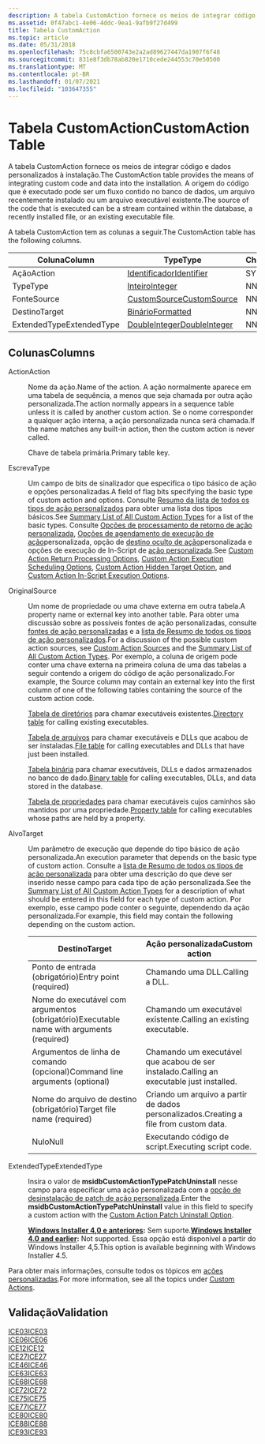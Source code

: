 ```yaml
---
description: A tabela CustomAction fornece os meios de integrar código e dados personalizados à instalação. A origem do código que é executado pode ser um fluxo contido no banco de dados, um arquivo recentemente instalado ou um arquivo executável existente.
ms.assetid: 0f47abc1-4e06-4ddc-9ea1-9afb9f27d499
title: Tabela CustomAction
ms.topic: article
ms.date: 05/31/2018
ms.openlocfilehash: 75c8cbfa6500743e2a2ad89627447da1907f6f48
ms.sourcegitcommit: 831e8f3db78ab820e1710cede244553c70e50500
ms.translationtype: MT
ms.contentlocale: pt-BR
ms.lasthandoff: 01/07/2021
ms.locfileid: "103647355"
---
```

# <a name="customaction-table"></a><span data-ttu-id="7a8a0-104">Tabela CustomAction</span><span class="sxs-lookup"><span data-stu-id="7a8a0-104">CustomAction Table</span></span>

<span data-ttu-id="7a8a0-105">A tabela CustomAction fornece os meios de integrar código e dados personalizados à instalação.</span><span class="sxs-lookup"><span data-stu-id="7a8a0-105">The CustomAction table provides the means of integrating custom code and data into the installation.</span></span> <span data-ttu-id="7a8a0-106">A origem do código que é executado pode ser um fluxo contido no banco de dados, um arquivo recentemente instalado ou um arquivo executável existente.</span><span class="sxs-lookup"><span data-stu-id="7a8a0-106">The source of the code that is executed can be a stream contained within the database, a recently installed file, or an existing executable file.</span></span>

<span data-ttu-id="7a8a0-107">A tabela CustomAction tem as colunas a seguir.</span><span class="sxs-lookup"><span data-stu-id="7a8a0-107">The CustomAction table has the following columns.</span></span>



| <span data-ttu-id="7a8a0-108">Coluna</span><span class="sxs-lookup"><span data-stu-id="7a8a0-108">Column</span></span>       | <span data-ttu-id="7a8a0-109">Type</span><span class="sxs-lookup"><span data-stu-id="7a8a0-109">Type</span></span>                               | <span data-ttu-id="7a8a0-110">Chave</span><span class="sxs-lookup"><span data-stu-id="7a8a0-110">Key</span></span> | <span data-ttu-id="7a8a0-111">Nullable</span><span class="sxs-lookup"><span data-stu-id="7a8a0-111">Nullable</span></span> |
|--------------|------------------------------------|-----|----------|
| <span data-ttu-id="7a8a0-112">Ação</span><span class="sxs-lookup"><span data-stu-id="7a8a0-112">Action</span></span>       | [<span data-ttu-id="7a8a0-113">Identificador</span><span class="sxs-lookup"><span data-stu-id="7a8a0-113">Identifier</span></span>](identifier.md)       | <span data-ttu-id="7a8a0-114">S</span><span class="sxs-lookup"><span data-stu-id="7a8a0-114">Y</span></span>   | <span data-ttu-id="7a8a0-115">N</span><span class="sxs-lookup"><span data-stu-id="7a8a0-115">N</span></span>        |
| <span data-ttu-id="7a8a0-116">Type</span><span class="sxs-lookup"><span data-stu-id="7a8a0-116">Type</span></span>         | [<span data-ttu-id="7a8a0-117">Inteiro</span><span class="sxs-lookup"><span data-stu-id="7a8a0-117">Integer</span></span>](integer.md)             | <span data-ttu-id="7a8a0-118">N</span><span class="sxs-lookup"><span data-stu-id="7a8a0-118">N</span></span>   | <span data-ttu-id="7a8a0-119">N</span><span class="sxs-lookup"><span data-stu-id="7a8a0-119">N</span></span>        |
| <span data-ttu-id="7a8a0-120">Fonte</span><span class="sxs-lookup"><span data-stu-id="7a8a0-120">Source</span></span>       | [<span data-ttu-id="7a8a0-121">CustomSource</span><span class="sxs-lookup"><span data-stu-id="7a8a0-121">CustomSource</span></span>](customsource.md)   | <span data-ttu-id="7a8a0-122">N</span><span class="sxs-lookup"><span data-stu-id="7a8a0-122">N</span></span>   | <span data-ttu-id="7a8a0-123">S</span><span class="sxs-lookup"><span data-stu-id="7a8a0-123">Y</span></span>        |
| <span data-ttu-id="7a8a0-124">Destino</span><span class="sxs-lookup"><span data-stu-id="7a8a0-124">Target</span></span>       | [<span data-ttu-id="7a8a0-125">Binário</span><span class="sxs-lookup"><span data-stu-id="7a8a0-125">Formatted</span></span>](formatted.md)         | <span data-ttu-id="7a8a0-126">N</span><span class="sxs-lookup"><span data-stu-id="7a8a0-126">N</span></span>   | <span data-ttu-id="7a8a0-127">S</span><span class="sxs-lookup"><span data-stu-id="7a8a0-127">Y</span></span>        |
| <span data-ttu-id="7a8a0-128">ExtendedType</span><span class="sxs-lookup"><span data-stu-id="7a8a0-128">ExtendedType</span></span> | [<span data-ttu-id="7a8a0-129">DoubleInteger</span><span class="sxs-lookup"><span data-stu-id="7a8a0-129">DoubleInteger</span></span>](doubleinteger.md) | <span data-ttu-id="7a8a0-130">N</span><span class="sxs-lookup"><span data-stu-id="7a8a0-130">N</span></span>   | <span data-ttu-id="7a8a0-131">S</span><span class="sxs-lookup"><span data-stu-id="7a8a0-131">Y</span></span>        |



 

## <a name="columns"></a><span data-ttu-id="7a8a0-132">Colunas</span><span class="sxs-lookup"><span data-stu-id="7a8a0-132">Columns</span></span>

<dl> <dt>

<span data-ttu-id="7a8a0-133"><span id="Action"></span><span id="action"></span><span id="ACTION"></span>Action</span><span class="sxs-lookup"><span data-stu-id="7a8a0-133"><span id="Action"></span><span id="action"></span><span id="ACTION"></span>Action</span></span>
</dt> <dd>

<span data-ttu-id="7a8a0-134">Nome da ação.</span><span class="sxs-lookup"><span data-stu-id="7a8a0-134">Name of the action.</span></span> <span data-ttu-id="7a8a0-135">A ação normalmente aparece em uma tabela de sequência, a menos que seja chamada por outra ação personalizada.</span><span class="sxs-lookup"><span data-stu-id="7a8a0-135">The action normally appears in a sequence table unless it is called by another custom action.</span></span> <span data-ttu-id="7a8a0-136">Se o nome corresponder a qualquer ação interna, a ação personalizada nunca será chamada.</span><span class="sxs-lookup"><span data-stu-id="7a8a0-136">If the name matches any built-in action, then the custom action is never called.</span></span>

<span data-ttu-id="7a8a0-137">Chave de tabela primária.</span><span class="sxs-lookup"><span data-stu-id="7a8a0-137">Primary table key.</span></span>

</dd> <dt>

<span data-ttu-id="7a8a0-138"><span id="Type"></span><span id="type"></span><span id="TYPE"></span>Escreva</span><span class="sxs-lookup"><span data-stu-id="7a8a0-138"><span id="Type"></span><span id="type"></span><span id="TYPE"></span>Type</span></span>
</dt> <dd>

<span data-ttu-id="7a8a0-139">Um campo de bits de sinalizador que especifica o tipo básico de ação e opções personalizadas.</span><span class="sxs-lookup"><span data-stu-id="7a8a0-139">A field of flag bits specifying the basic type of custom action and options.</span></span> <span data-ttu-id="7a8a0-140">Consulte [Resumo da lista de todos os tipos de ação personalizados](summary-list-of-all-custom-action-types.md) para obter uma lista dos tipos básicos.</span><span class="sxs-lookup"><span data-stu-id="7a8a0-140">See [Summary List of All Custom Action Types](summary-list-of-all-custom-action-types.md) for a list of the basic types.</span></span> <span data-ttu-id="7a8a0-141">Consulte [Opções de processamento de retorno de ação personalizada](custom-action-return-processing-options.md), [Opções de agendamento de execução de ação](custom-action-execution-scheduling-options.md)personalizada, opção de [destino oculto de ação](custom-action-hidden-target-option.md)personalizada e opções de execução de In-Script de [ação personalizada](custom-action-in-script-execution-options.md).</span><span class="sxs-lookup"><span data-stu-id="7a8a0-141">See [Custom Action Return Processing Options](custom-action-return-processing-options.md), [Custom Action Execution Scheduling Options](custom-action-execution-scheduling-options.md), [Custom Action Hidden Target Option](custom-action-hidden-target-option.md), and [Custom Action In-Script Execution Options](custom-action-in-script-execution-options.md).</span></span>

</dd> <dt>

<span data-ttu-id="7a8a0-142"><span id="Source"></span><span id="source"></span><span id="SOURCE"></span>Original</span><span class="sxs-lookup"><span data-stu-id="7a8a0-142"><span id="Source"></span><span id="source"></span><span id="SOURCE"></span>Source</span></span>
</dt> <dd>

<span data-ttu-id="7a8a0-143">Um nome de propriedade ou uma chave externa em outra tabela.</span><span class="sxs-lookup"><span data-stu-id="7a8a0-143">A property name or external key into another table.</span></span> <span data-ttu-id="7a8a0-144">Para obter uma discussão sobre as possíveis fontes de ação personalizadas, consulte [fontes de ação personalizadas](custom-action-sources.md) e a [lista de Resumo de todos os tipos de ação personalizados](summary-list-of-all-custom-action-types.md).</span><span class="sxs-lookup"><span data-stu-id="7a8a0-144">For a discussion of the possible custom action sources, see [Custom Action Sources](custom-action-sources.md) and the [Summary List of All Custom Action Types](summary-list-of-all-custom-action-types.md).</span></span> <span data-ttu-id="7a8a0-145">Por exemplo, a coluna de origem pode conter uma chave externa na primeira coluna de uma das tabelas a seguir contendo a origem do código de ação personalizado.</span><span class="sxs-lookup"><span data-stu-id="7a8a0-145">For example, the Source column may contain an external key into the first column of one of the following tables containing the source of the custom action code.</span></span>

<span data-ttu-id="7a8a0-146">[Tabela de diretórios](directory-table.md) para chamar executáveis existentes.</span><span class="sxs-lookup"><span data-stu-id="7a8a0-146">[Directory table](directory-table.md) for calling existing executables.</span></span>

<span data-ttu-id="7a8a0-147">[Tabela de arquivos](file-table.md) para chamar executáveis e DLLs que acabou de ser instaladas.</span><span class="sxs-lookup"><span data-stu-id="7a8a0-147">[File table](file-table.md) for calling executables and DLLs that have just been installed.</span></span>

<span data-ttu-id="7a8a0-148">[Tabela binária](binary-table.md) para chamar executáveis, DLLs e dados armazenados no banco de dado.</span><span class="sxs-lookup"><span data-stu-id="7a8a0-148">[Binary table](binary-table.md) for calling executables, DLLs, and data stored in the database.</span></span>

<span data-ttu-id="7a8a0-149">[Tabela de propriedades](property-table.md) para chamar executáveis cujos caminhos são mantidos por uma propriedade.</span><span class="sxs-lookup"><span data-stu-id="7a8a0-149">[Property table](property-table.md) for calling executables whose paths are held by a property.</span></span>

</dd> <dt>

<span data-ttu-id="7a8a0-150"><span id="Target"></span><span id="target"></span><span id="TARGET"></span>Alvo</span><span class="sxs-lookup"><span data-stu-id="7a8a0-150"><span id="Target"></span><span id="target"></span><span id="TARGET"></span>Target</span></span>
</dt> <dd>

<span data-ttu-id="7a8a0-151">Um parâmetro de execução que depende do tipo básico de ação personalizada.</span><span class="sxs-lookup"><span data-stu-id="7a8a0-151">An execution parameter that depends on the basic type of custom action.</span></span> <span data-ttu-id="7a8a0-152">Consulte a [lista de Resumo de todos os tipos de ação personalizada](summary-list-of-all-custom-action-types.md) para obter uma descrição do que deve ser inserido nesse campo para cada tipo de ação personalizada.</span><span class="sxs-lookup"><span data-stu-id="7a8a0-152">See the [Summary List of All Custom Action Types](summary-list-of-all-custom-action-types.md) for a description of what should be entered in this field for each type of custom action.</span></span> <span data-ttu-id="7a8a0-153">Por exemplo, esse campo pode conter o seguinte, dependendo da ação personalizada.</span><span class="sxs-lookup"><span data-stu-id="7a8a0-153">For example, this field may contain the following depending on the custom action.</span></span>



| <span data-ttu-id="7a8a0-154">Destino</span><span class="sxs-lookup"><span data-stu-id="7a8a0-154">Target</span></span>                                    | <span data-ttu-id="7a8a0-155">Ação personalizada</span><span class="sxs-lookup"><span data-stu-id="7a8a0-155">Custom action</span></span>                         |
|-------------------------------------------|---------------------------------------|
| <span data-ttu-id="7a8a0-156">Ponto de entrada (obrigatório)</span><span class="sxs-lookup"><span data-stu-id="7a8a0-156">Entry point (required)</span></span>                    | <span data-ttu-id="7a8a0-157">Chamando uma DLL.</span><span class="sxs-lookup"><span data-stu-id="7a8a0-157">Calling a DLL.</span></span>                        |
| <span data-ttu-id="7a8a0-158">Nome do executável com argumentos (obrigatório)</span><span class="sxs-lookup"><span data-stu-id="7a8a0-158">Executable name with arguments (required)</span></span> | <span data-ttu-id="7a8a0-159">Chamando um executável existente.</span><span class="sxs-lookup"><span data-stu-id="7a8a0-159">Calling an existing executable.</span></span>       |
| <span data-ttu-id="7a8a0-160">Argumentos de linha de comando (opcional)</span><span class="sxs-lookup"><span data-stu-id="7a8a0-160">Command line arguments (optional)</span></span>         | <span data-ttu-id="7a8a0-161">Chamando um executável que acabou de ser instalado.</span><span class="sxs-lookup"><span data-stu-id="7a8a0-161">Calling an executable just installed.</span></span> |
| <span data-ttu-id="7a8a0-162">Nome do arquivo de destino (obrigatório)</span><span class="sxs-lookup"><span data-stu-id="7a8a0-162">Target file name (required)</span></span>               | <span data-ttu-id="7a8a0-163">Criando um arquivo a partir de dados personalizados.</span><span class="sxs-lookup"><span data-stu-id="7a8a0-163">Creating a file from custom data.</span></span>     |
| <span data-ttu-id="7a8a0-164">Nulo</span><span class="sxs-lookup"><span data-stu-id="7a8a0-164">Null</span></span>                                      | <span data-ttu-id="7a8a0-165">Executando código de script.</span><span class="sxs-lookup"><span data-stu-id="7a8a0-165">Executing script code.</span></span>                |



 

</dd> <dt>

<span data-ttu-id="7a8a0-166"><span id="ExtendedType"></span><span id="extendedtype"></span><span id="EXTENDEDTYPE"></span>ExtendedType</span><span class="sxs-lookup"><span data-stu-id="7a8a0-166"><span id="ExtendedType"></span><span id="extendedtype"></span><span id="EXTENDEDTYPE"></span>ExtendedType</span></span>
</dt> <dd>

<span data-ttu-id="7a8a0-167">Insira o valor de **msidbCustomActionTypePatchUninstall** nesse campo para especificar uma ação personalizada com a [opção de desinstalação de patch de ação personalizada](custom-action-patch-uninstall-option.md).</span><span class="sxs-lookup"><span data-stu-id="7a8a0-167">Enter the **msidbCustomActionTypePatchUninstall** value in this field to specify a custom action with the [Custom Action Patch Uninstall Option](custom-action-patch-uninstall-option.md).</span></span>

<span data-ttu-id="7a8a0-168">**[Windows Installer 4,0 e anteriores](not-supported-in-windows-installer-4-0.md):** Sem suporte.</span><span class="sxs-lookup"><span data-stu-id="7a8a0-168">**[Windows Installer 4.0 and earlier](not-supported-in-windows-installer-4-0.md):** Not supported.</span></span> <span data-ttu-id="7a8a0-169">Essa opção está disponível a partir do Windows Installer 4,5.</span><span class="sxs-lookup"><span data-stu-id="7a8a0-169">This option is available beginning with Windows Installer 4.5.</span></span>

</dd> </dl>

<span data-ttu-id="7a8a0-170">Para obter mais informações, consulte todos os tópicos em [ações personalizadas](custom-actions.md).</span><span class="sxs-lookup"><span data-stu-id="7a8a0-170">For more information, see all the topics under [Custom Actions](custom-actions.md).</span></span>

## <a name="validation"></a><span data-ttu-id="7a8a0-171">Validação</span><span class="sxs-lookup"><span data-stu-id="7a8a0-171">Validation</span></span>

<dl>

[<span data-ttu-id="7a8a0-172">ICE03</span><span class="sxs-lookup"><span data-stu-id="7a8a0-172">ICE03</span></span>](ice03.md)  
[<span data-ttu-id="7a8a0-173">ICE06</span><span class="sxs-lookup"><span data-stu-id="7a8a0-173">ICE06</span></span>](ice06.md)  
[<span data-ttu-id="7a8a0-174">ICE12</span><span class="sxs-lookup"><span data-stu-id="7a8a0-174">ICE12</span></span>](ice12.md)  
[<span data-ttu-id="7a8a0-175">ICE27</span><span class="sxs-lookup"><span data-stu-id="7a8a0-175">ICE27</span></span>](ice27.md)  
[<span data-ttu-id="7a8a0-176">ICE46</span><span class="sxs-lookup"><span data-stu-id="7a8a0-176">ICE46</span></span>](ice46.md)  
[<span data-ttu-id="7a8a0-177">ICE63</span><span class="sxs-lookup"><span data-stu-id="7a8a0-177">ICE63</span></span>](ice63.md)  
[<span data-ttu-id="7a8a0-178">ICE68</span><span class="sxs-lookup"><span data-stu-id="7a8a0-178">ICE68</span></span>](ice68.md)  
[<span data-ttu-id="7a8a0-179">ICE72</span><span class="sxs-lookup"><span data-stu-id="7a8a0-179">ICE72</span></span>](ice72.md)  
[<span data-ttu-id="7a8a0-180">ICE75</span><span class="sxs-lookup"><span data-stu-id="7a8a0-180">ICE75</span></span>](ice75.md)  
[<span data-ttu-id="7a8a0-181">ICE77</span><span class="sxs-lookup"><span data-stu-id="7a8a0-181">ICE77</span></span>](ice77.md)  
[<span data-ttu-id="7a8a0-182">ICE80</span><span class="sxs-lookup"><span data-stu-id="7a8a0-182">ICE80</span></span>](ice80.md)  
[<span data-ttu-id="7a8a0-183">ICE88</span><span class="sxs-lookup"><span data-stu-id="7a8a0-183">ICE88</span></span>](ice88.md)  
[<span data-ttu-id="7a8a0-184">ICE93</span><span class="sxs-lookup"><span data-stu-id="7a8a0-184">ICE93</span></span>](ice93.md)  
</dl>

 

 




